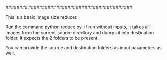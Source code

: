 #############################################

This is a basic image size reducer.

Run the command python reduce.py. if run without inputs, it takes all images from the current source directory and
dumps it into destination folder. It expects the 2 folders to be present.

You can provide the source and destination folders as input parameters as well. 
